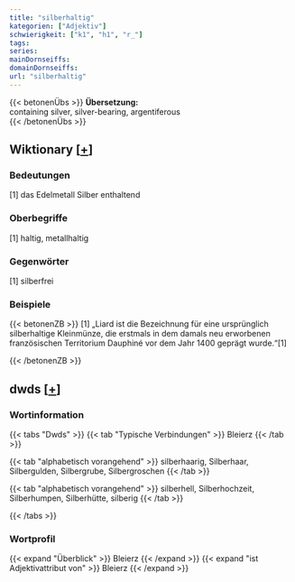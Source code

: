 ```yaml
---
title: "silberhaltig"
kategorien: ["Adjektiv"]
schwierigkeit: ["k1", "h1", "r_"]
tags:
series:
mainDornseiffs:
domainDornseiffs:
url: "silberhaltig"
---
```


{{< betonenÜbs >}}
**Übersetzung:**  
containing silver, silver-bearing, argentiferous  
{{< /betonenÜbs >}}

## Wiktionary [[+](https://de.wiktionary.org/wiki/silberhaltig)]

### Bedeutungen
[1] das Edelmetall Silber enthaltend  

### Oberbegriffe
[1] haltig, metallhaltig  

### Gegenwörter
[1] silberfrei  

### Beispiele
{{< betonenZB >}}
[1] „Liard ist die Bezeichnung für eine ursprünglich silberhaltige Kleinmünze, die erstmals in dem damals neu erworbenen französischen Territorium Dauphiné vor dem Jahr 1400 geprägt wurde.“[1]  

{{< /betonenZB >}}


## dwds [[+](https://www.dwds.de/wb/silberhaltig)]

### Wortinformation
{{< tabs "Dwds" >}}
{{< tab "Typische Verbindungen" >}}
Bleierz
{{< /tab >}}

{{< tab "alphabetisch vorangehend" >}}
silberhaarig, Silberhaar, Silbergulden, Silbergrube, Silbergroschen
{{< /tab >}}

{{< tab "alphabetisch vorangehend" >}}
silberhell, Silberhochzeit, Silberhumpen, Silberhütte, silberig
{{< /tab >}}

{{< /tabs >}}

### Wortprofil
{{< expand "Überblick" >}} Bleierz {{< /expand >}}
{{< expand "ist Adjektivattribut von" >}} Bleierz {{< /expand >}}

